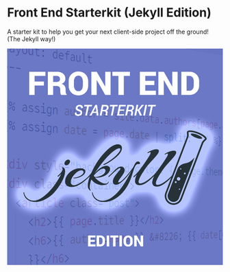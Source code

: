# Front End Starterkit (Jekyll Edition)

A starter kit to help you get your next client-side project off the ground! (The Jekyll way!)

<img src="starterkit-logo.png" max-width=100%>
